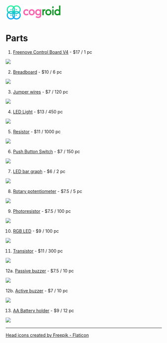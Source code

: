 [![cogroid.com](https://github.com/cogroid/resources/raw/main/images/banner/cogroid-48.png)](https://cogroid.com)

# Parts

1. [Freenove Control Board V4](https://www.amazon.com/Freenove-Compatible-Connector-Detailed-Tutorial/dp/B0BM5VC75L)  -  $17 / 1 pc

![](https://m.media-amazon.com/images/I/71vj+-1xXPL._AC_SX569_.jpg)

2. [Breadboard](https://www.amazon.com/DEYUE-breadboard-Set-Prototype-Board/dp/B07LFD4LT6)  - $10 / 6 pc

![](https://m.media-amazon.com/images/I/814u53Hai7L._AC_SX679_.jpg)

3. [Jumper wires](https://www.amazon.com/EDGELEC-Breadboard-Optional-Assorted-Multicolored/dp/B07GD2BWPY)  - $7 / 120 pc

![](https://m.media-amazon.com/images/I/71wNuDUZGEL._SX466_.jpg)

4. [LED Light](https://www.amazon.com/DiCUNO-450pcs-Colors-Emitting-Assorted/dp/B073QMYKDM)  -  $13 / 450 pc

![](https://m.media-amazon.com/images/I/71wIHE4q1WL._AC_SX569_.jpg)

5. [Resistor](https://www.amazon.com/BOJACK-Values-Resistor-Resistors-Assortment/dp/B08FD1XVL6)  - $11 / 1000 pc

![](https://m.media-amazon.com/images/I/71uBje2koeS._SX466_.jpg)

6. [Push Button Switch](https://www.amazon.com/dp/B09R47N37H)  -  $7 / 150 pc

![](https://m.media-amazon.com/images/I/71C4mYJ8dJL._SX466_.jpg)

7. [LED bar graph](https://www.amazon.com/Magic-shell-Segment-Display-Battery/dp/B07TMBGSXC)  -  $6 / 2 pc

![](https://m.media-amazon.com/images/I/61K7OiD0vbL._AC_SX425_.jpg)

8. [Rotary potentiometer](https://www.amazon.com/Uxcell-a15011600ux0235-Linear-Rotary-Potentiometer/dp/B01DKCUVMQ)  -  $7.5 / 5 pc

![](https://m.media-amazon.com/images/I/61TqwUfTu7L._SX466_.jpg)

9. [Photoresistor](https://www.amazon.com/HiLetgo-Dependent-Photoresistor-Photoconductive-Resistance/dp/B00N1ZJUN4)  -  $7.5 / 100 pc

![](https://m.media-amazon.com/images/I/51L5lnCt9ML._AC_SX569_.jpg)

10. [RGB LED](https://www.amazon.com/Tricolor-Multicolor-Lighting-Electronics-Components/dp/B01C19ENFK)  -  $9 / 100 pc

![](https://m.media-amazon.com/images/I/61O2ast0enL._AC_SX569_.jpg)

11. [Transistor](https://www.amazon.com/dp/B095NMT2SL)  -  $11 / 300 pc

![](https://m.media-amazon.com/images/I/91WNDNgD55S._SX466_.jpg)

12a. [Passive buzzer](https://www.amazon.com/Gikfun-Terminals-Passive-Electronic-Arduino/dp/B01GJLE5BS)  -  $7.5 / 10 pc

![](https://m.media-amazon.com/images/I/61trXPjIShL._AC_SX569_.jpg)

12b. [Active buzzer](https://www.amazon.com/Cylewet-Electronic-Magnetic-Continuous-Arduino/dp/B01N7NHSY6)  - $7 / 10 pc

![](https://m.media-amazon.com/images/I/51Pb4JlKitL._AC_SX569_.jpg)

13. [AA Battery holder](https://www.amazon.com/WAYLLSHINE%C2%AE-Dozen-Battery-Holder-Black/dp/B013GNC08C)  - $9 / 12 pc

![](https://m.media-amazon.com/images/I/71oR4I-g0WL._AC_SX679_.jpg)

---
[Head icons created by Freepik - Flaticon](https://www.flaticon.com/free-icons/head)
